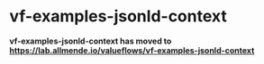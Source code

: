 # vf-examples-jsonld-context

**vf-examples-jsonld-context has moved to https://lab.allmende.io/valueflows/vf-examples-jsonld-context**
